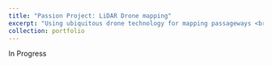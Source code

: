 ```yaml
---
title: "Passion Project: LiDAR Drone mapping"
excerpt: "Using ubiquitous drone technology for mapping passageways <br/><img src='/images/lidar_drone_project.jpg'>"
collection: portfolio
---
```


In Progress
